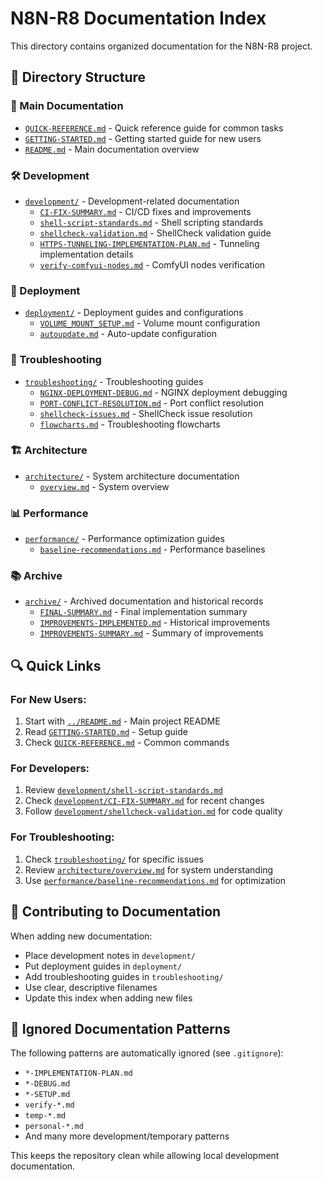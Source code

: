 # N8N-R8 Documentation Index

This directory contains organized documentation for the N8N-R8 project.

## 📁 **Directory Structure**

### **📖 Main Documentation**
- [`QUICK-REFERENCE.md`](QUICK-REFERENCE.md) - Quick reference guide for common tasks
- [`GETTING-STARTED.md`](GETTING-STARTED.md) - Getting started guide for new users
- [`README.md`](README.md) - Main documentation overview

### **🛠️ Development**
- [`development/`](development/) - Development-related documentation
  - [`CI-FIX-SUMMARY.md`](development/CI-FIX-SUMMARY.md) - CI/CD fixes and improvements
  - [`shell-script-standards.md`](development/shell-script-standards.md) - Shell scripting standards
  - [`shellcheck-validation.md`](development/shellcheck-validation.md) - ShellCheck validation guide
  - [`HTTPS-TUNNELING-IMPLEMENTATION-PLAN.md`](development/HTTPS-TUNNELING-IMPLEMENTATION-PLAN.md) - Tunneling implementation details
  - [`verify-comfyui-nodes.md`](development/verify-comfyui-nodes.md) - ComfyUI nodes verification

### **🚀 Deployment**
- [`deployment/`](deployment/) - Deployment guides and configurations
  - [`VOLUME_MOUNT_SETUP.md`](deployment/VOLUME_MOUNT_SETUP.md) - Volume mount configuration
  - [`autoupdate.md`](autoupdate.md) - Auto-update configuration

### **🔧 Troubleshooting**
- [`troubleshooting/`](troubleshooting/) - Troubleshooting guides
  - [`NGINX-DEPLOYMENT-DEBUG.md`](troubleshooting/NGINX-DEPLOYMENT-DEBUG.md) - NGINX deployment debugging
  - [`PORT-CONFLICT-RESOLUTION.md`](troubleshooting/PORT-CONFLICT-RESOLUTION.md) - Port conflict resolution
  - [`shellcheck-issues.md`](troubleshooting/shellcheck-issues.md) - ShellCheck issue resolution
  - [`flowcharts.md`](troubleshooting/flowcharts.md) - Troubleshooting flowcharts

### **🏗️ Architecture**
- [`architecture/`](architecture/) - System architecture documentation
  - [`overview.md`](architecture/overview.md) - System overview

### **📊 Performance**
- [`performance/`](performance/) - Performance optimization guides
  - [`baseline-recommendations.md`](performance/baseline-recommendations.md) - Performance baselines

### **📚 Archive**
- [`archive/`](archive/) - Archived documentation and historical records
  - [`FINAL-SUMMARY.md`](archive/FINAL-SUMMARY.md) - Final implementation summary
  - [`IMPROVEMENTS-IMPLEMENTED.md`](archive/IMPROVEMENTS-IMPLEMENTED.md) - Historical improvements
  - [`IMPROVEMENTS-SUMMARY.md`](archive/IMPROVEMENTS-SUMMARY.md) - Summary of improvements

## 🔍 **Quick Links**

### **For New Users:**
1. Start with [`../README.md`](../README.md) - Main project README
2. Read [`GETTING-STARTED.md`](GETTING-STARTED.md) - Setup guide
3. Check [`QUICK-REFERENCE.md`](QUICK-REFERENCE.md) - Common commands

### **For Developers:**
1. Review [`development/shell-script-standards.md`](development/shell-script-standards.md)
2. Check [`development/CI-FIX-SUMMARY.md`](development/CI-FIX-SUMMARY.md) for recent changes
3. Follow [`development/shellcheck-validation.md`](development/shellcheck-validation.md) for code quality

### **For Troubleshooting:**
1. Check [`troubleshooting/`](troubleshooting/) for specific issues
2. Review [`architecture/overview.md`](architecture/overview.md) for system understanding
3. Use [`performance/baseline-recommendations.md`](performance/baseline-recommendations.md) for optimization

## 📝 **Contributing to Documentation**

When adding new documentation:
- Place development notes in `development/`
- Put deployment guides in `deployment/`
- Add troubleshooting guides in `troubleshooting/`
- Use clear, descriptive filenames
- Update this index when adding new files

## 🚫 **Ignored Documentation Patterns**

The following patterns are automatically ignored (see `.gitignore`):
- `*-IMPLEMENTATION-PLAN.md`
- `*-DEBUG.md`
- `*-SETUP.md`
- `verify-*.md`
- `temp-*.md`
- `personal-*.md`
- And many more development/temporary patterns

This keeps the repository clean while allowing local development documentation.
